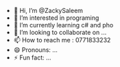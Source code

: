 - 👋 Hi, I’m @ZackySaleem
- 👀 I’m interested in programing
- 🌱 I’m currently learning c# and pho
- 💞️ I’m looking to collaborate on ...
- 📫 How to reach me : 0771833232
- 😄 Pronouns: ...
- ⚡ Fun fact: ...

<!---
ZackySaleem/ZackySaleem is a ✨ special ✨ repository because its `README.md` (this file) appears on your GitHub profile.
You can click the Preview link to take a look at your changes.
--->
